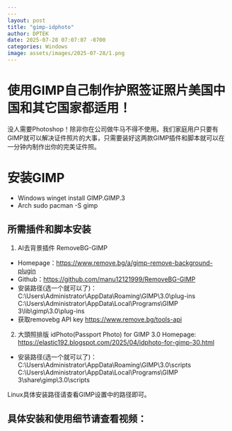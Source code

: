 ```yaml
---
---
layout: post
title: "gimp-idphoto"
author: DPTEK
date: 2025-07-28 07:07:07 -0700
categories: Windows
image: assets/images/2025-07-28/1.png
---
```


# 使用GIMP自己制作护照签证照片美国中国和其它国家都适用！

没人需要Photoshop！除非你在公司做牛马不得不使用。我们家庭用户只要有GIMP就可以解决证件照片的大事，只需要装好这两款GIMP插件和脚本就可以在一分钟内制作出你的完美证件照。

# 安装GIMP
* Windows
winget install  GIMP.GIMP.3
* Arch
sudo pacman -S gimp

## 所需插件和脚本安装

1. AI去背景插件 RemoveBG-GIMP
* Homepage：https://www.remove.bg/a/gimp-remove-background-plugin
* Github：https://github.com/manu12121999/RemoveBG-GIMP
* 安装路径(选一个就可以了)：
C:\Users\Administrator\AppData\Roaming\GIMP\3.0\plug-ins
C:\Users\Administrator\AppData\Local\Programs\GIMP 3\lib\gimp\3.0\plug-ins
* 获取removebg API key
https://www.remove.bg/tools-api

2. 大頭照排版 idPhoto(Passport Photo) for GIMP 3.0 
Homepage: https://elastic192.blogspot.com/2025/04/idphoto-for-gimp-30.html
* 安装路径(选一个就可以了)：
C:\Users\Administrator\AppData\Roaming\GIMP\3.0\scripts
C:\Users\Administrator\AppData\Local\Programs\GIMP 3\share\gimp\3.0\scripts

Linux具体安装路径请查看GIMP设置中的路径即可。

## 具体安装和使用细节请查看视频：

